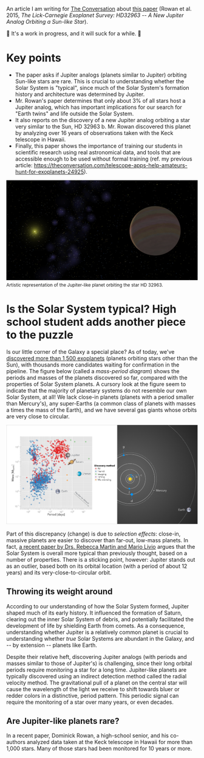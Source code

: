 An article I am writing for [The Conversation](https://theconversation.com/us) about [this paper](http://arxiv.org/abs/1512.00417) (Rowan et al. 2015, *The Lick-Carnegie Exoplanet Survey: HD32963 -- A New Jupiter Analog Orbiting a Sun-like Star*).

:construction_worker: It's a work in progress, and it will suck for a while. :construction_worker:

# Key points
- The paper asks if Jupiter analogs (planets similar to Jupiter) orbiting Sun-like stars are rare. This is crucial to understanding whether the Solar System is "typical", since much of the Solar System's formation history and architecture was determined by Jupiter. 
- Mr. Rowan's paper determines that only about 3% of all stars host a Jupiter analog, which has important implications for our search for "Earth twins" and life outside the Solar System. 
- It also reports on the discovery of a new Jupiter analog orbiting a star very similar to the Sun, HD 32963 b. Mr. Rowan discovered this planet by analyzing over 16 years of observations taken with the Keck telescope in Hawaii. 
- Finally, this paper shows the importance of training our students in scientific research using real astronomical data, and tools that are accessible enough to be used without formal training (ref. my previous article: https://theconversation.com/telescope-apps-help-amateurs-hunt-for-exoplanets-24925).

![Synthetic HD 32963](figures/32963_synthetic.png)
<small>Artistic representation of the Jupiter-like planet orbiting the star HD 32963.</small>

# Is the Solar System typical? High school student adds another piece to the puzzle #
Is our little corner of the Galaxy a special place? As of today, we've [discovered more than 1,500 exoplanets](http://exoplanets.org) (planets orbiting stars other than the Sun), with thousands more candidates waiting for confirmation in the pipeline. The figure below (called a *mass-period diagram*) shows the periods and masses of the planets discovered so far, compared with the properties of Solar System planets. A cursory look at the figure seem to indicate that the majority of planetary systems do not resemble our own Solar System, at all! We lack close-in planets (planets with a period smaller than Mercury's), any super-Earths (a common class of planets with masses a times the mass of the Earth), and we have several gas giants whose orbits are very close to circular.

![Figure 1](figures/Figure_1.png)

Part of this discrepancy (change) is due to *selection effects*: close-in, massive planets are easier to discover than far-out, low-mass planets. In fact, [a recent paper by Drs. Rebecca Martin and Mario Livio](http://aasnova.org/2015/09/25/how-normal-is-our-solar-system/) argues that the Solar System is overall more typical than previously thought, based on a number of properties. There is a sticking point, however: Jupiter stands out as an outlier, based both on its orbital location (with a period of about 12 years) and its very-close-to-circular orbit.

## Throwing its weight around ##
According to our understanding of how the Solar System formed, Jupiter shaped much of its early history. It influenced the formation of Saturn, clearing out the inner Solar System of debris, and potentially facilitated the development of life by shielding Earth from comets. As a consequence, understanding whether Jupiter is a relatively common planet is crucial to understanding whether *true* Solar Systems are abundant in the Galaxy, and -- by extension -- planets like Earth.

Despite their relative heft, discovering Jupiter analogs (with periods and masses similar to those of Jupiter's) is challenging, since their long orbital periods require monitoring a star for a long time. Jupiter-like planets are typically discovered using an indirect detection method called the radial velocity method. The gravitational pull of a planet on the central star will cause the wavelength of the light we receive to shift towards bluer or redder colors in a distinctive, period pattern. This periodic signal can require the monitoring of a star over many years, or even decades.

## Are Jupiter-like planets rare? ##
In a recent paper, Dominick Rowan, a high-school senior, and his co-authors analyzed data taken at the Keck telescope in Hawaii for more than 1,000 stars. Many of those stars had been monitored for 10 years or more. 
